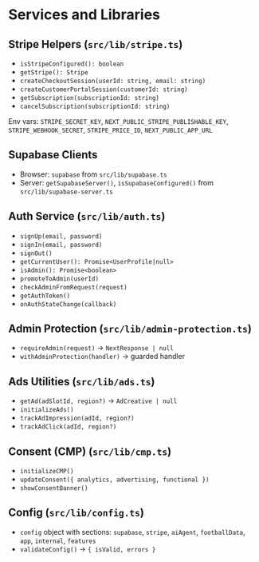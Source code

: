 # Services and Libraries

## Stripe Helpers (`src/lib/stripe.ts`)
- `isStripeConfigured(): boolean`
- `getStripe(): Stripe`
- `createCheckoutSession(userId: string, email: string)`
- `createCustomerPortalSession(customerId: string)`
- `getSubscription(subscriptionId: string)`
- `cancelSubscription(subscriptionId: string)`

Env vars: `STRIPE_SECRET_KEY`, `NEXT_PUBLIC_STRIPE_PUBLISHABLE_KEY`, `STRIPE_WEBHOOK_SECRET`, `STRIPE_PRICE_ID`, `NEXT_PUBLIC_APP_URL`

## Supabase Clients
- Browser: `supabase` from `src/lib/supabase.ts`
- Server: `getSupabaseServer()`, `isSupabaseConfigured()` from `src/lib/supabase-server.ts`

## Auth Service (`src/lib/auth.ts`)
- `signUp(email, password)`
- `signIn(email, password)`
- `signOut()`
- `getCurrentUser(): Promise<UserProfile|null>`
- `isAdmin(): Promise<boolean>`
- `promoteToAdmin(userId)`
- `checkAdminFromRequest(request)`
- `getAuthToken()`
- `onAuthStateChange(callback)`

## Admin Protection (`src/lib/admin-protection.ts`)
- `requireAdmin(request)` -> `NextResponse | null`
- `withAdminProtection(handler)` -> guarded handler

## Ads Utilities (`src/lib/ads.ts`)
- `getAd(adSlotId, region?)` -> `AdCreative | null`
- `initializeAds()`
- `trackAdImpression(adId, region?)`
- `trackAdClick(adId, region?)`

## Consent (CMP) (`src/lib/cmp.ts`)
- `initializeCMP()`
- `updateConsent({ analytics, advertising, functional })`
- `showConsentBanner()`

## Config (`src/lib/config.ts`)
- `config` object with sections: `supabase`, `stripe`, `aiAgent`, `footballData`, `app`, `internal`, `features`
- `validateConfig()` -> `{ isValid, errors }`
